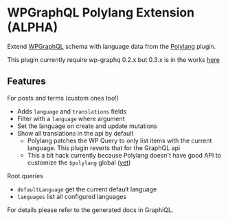 # WPGraphQL Polylang Extension (ALPHA)

Extend [WPGraphQL](https://www.wpgraphql.com/) schema with language data from
the [Polylang](https://polylang.pro/) plugin.

This plugin currently require wp-graphq 0.2.x but 0.3.x is in the works [here](https://github.com/valu-digital/wp-graphql-polylang/pull/1)

## Features

For posts and terms (custom ones too!)

-   Adds `language` and `translations` fields
-   Filter with a `language` where argument
-   Set the language on create and update mutations
-   Show all translations in the api by default
    -   Polylang patches the WP Query to only list items with the current
        language. This plugin reverts that for the GraphQL api
    -   This a bit hack currently because Polylang doesn't have good API to
        customize the `$polylang` global
        ([yet](https://github.com/polylang/polylang/pull/340))

Root queries

-   `defaultLanguage` get the current default language
-   `languages` list all configured languages

For details please refer to the generated docs in GraphiQL.
